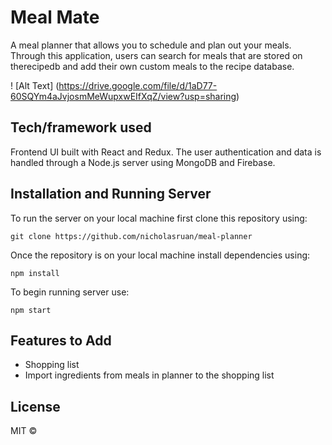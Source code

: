 # Meal Mate

A meal planner that allows you to schedule and plan out your meals. Through this application, users can search for meals that are stored on therecipedb and add their own custom meals to the recipe database. 

! [Alt Text] (https://drive.google.com/file/d/1aD77-60SQYm4aJvjosmMeWupxwEIfXqZ/view?usp=sharing)

## Tech/framework used
Frontend UI built with React and Redux. The user authentication and data is handled through a Node.js server using MongoDB and Firebase. 

## Installation and Running Server
To run the server on your local machine first clone this repository using:

```
git clone https://github.com/nicholasruan/meal-planner
```

Once the repository is on your local machine install dependencies using:

```
npm install
```

To begin running server use:

```
npm start
```

## Features to Add

* Shopping list 
* Import ingredients from meals in planner to the shopping list

## License

MIT ©
